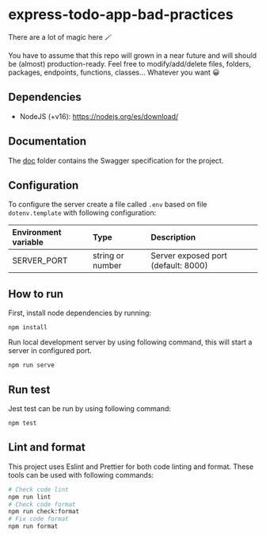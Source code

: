 # express-todo-app-bad-practices

There are a lot of magic here 🪄

You have to assume that this repo will grown in a near future and will should be (almost) production-ready.
Feel free to modify/add/delete files, folders, packages, endpoints, functions, classes... Whatever you want 😀

## Dependencies
- NodeJS (+v16): https://nodejs.org/es/download/

## Documentation
The [doc](./doc/) folder contains the Swagger specification for the project.

## Configuration

To configure the server create a file called `.env` based on file `dotenv.template` with following configuration:

| Environment variable | Type             | Description                         |
| :------------------- | :--------------- | :---------------------------------- |
| SERVER_PORT          | string or number | Server exposed port (default: 8000) |

## How to run
First, install node dependencies by running:
```
npm install
```

Run local development server by using following command, this will start a server in configured port.
```
npm run serve
```

## Run test
Jest test can be run by using following command:
```
npm test
```

## Lint and format
This project uses Eslint and Prettier for both code linting and format. These tools can be used with following commands:
```bash
# Check code lint
npm run lint
# Check code format
npm run check:format
# Fix code format
npm run format
```
